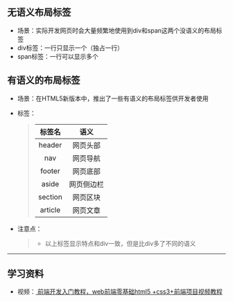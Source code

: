 ## 无语义布局标签

- 场景：实际开发网页时会大量频繁地使用到div和span这两个没语义的布局标签    
- div标签：一行只显示一个（独占一行）  
- span标签：一行可以显示多个  

## 有语义的布局标签

- 场景：在HTML5新版本中，推出了一些有语义的布局标签供开发者使用  
- 标签：  

    > | 标签名 | 语义 |
    > | :--: | :--: |
    > | header | 网页头部  |
    > | nav | 网页导航 |
    > | footer | 网页底部 |
    > | aside | 网页侧边栏 |
    > | section | 网页区块 |
    > | article | 网页文章 |

- 注意点：  
    > - 以上标签显示特点和div一致，但是比div多了不同的语义

---

## 学习资料   
- 视频：<a href="https://www.bilibili.com/video/BV1Kg411T7t9?spm_id_from=333.788.videopod.episodes&vd_source=0af3f3aee70186db0ff8b48dc6b2a415&p=40"> 前端开发入门教程，web前端零基础html5 +css3+前端项目视频教程
